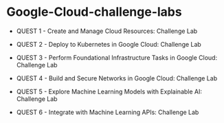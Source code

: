 # Google-Cloud-challenge-labs

* QUEST 1 - Create and Manage Cloud Resources: Challenge Lab

* QUEST 2 - Deploy to Kubernetes in Google Cloud: Challenge Lab

* QUEST 3 - Perform Foundational Infrastructure Tasks in Google Cloud: Challenge Lab

* QUEST 4 - Build and Secure Networks in Google Cloud: Challenge Lab

* QUEST 5 - Explore Machine Learning Models with Explainable AI: Challenge Lab

* QUEST 6 - Integrate with Machine Learning APIs: Challenge Lab
